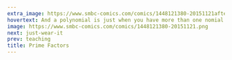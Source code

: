 ```yaml
---
extra_image: https://www.smbc-comics.com/comics/1448121380-20151121after.png
hovertext: And a polynomial is just when you have more than one nomial.
image: https://www.smbc-comics.com/comics/1448121380-20151121.png
next: just-wear-it
prev: teaching
title: Prime Factors
---
```

